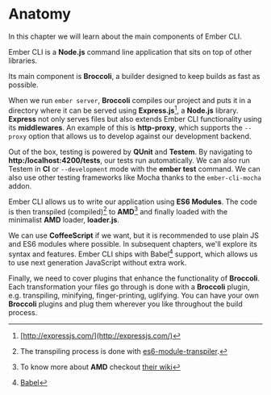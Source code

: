 # Anatomy
In this chapter we will learn about the main components of Ember CLI.

Ember CLI is a **Node.js** command line application that sits on top of
other libraries.

Its main component is **Broccoli**, a builder designed to keep builds as
fast as possible.

When we run `ember server`, **Broccoli** compiles our project and puts it
in a directory where it can be served using **Express.js**[^express], a **Node.js** library. **Express** not only serves
files but also extends Ember CLI functionality using its
**middlewares**. An example of this is **http-proxy**, which supports
the `--proxy` option that allows us to develop against our development
backend.

Out of the box, testing is powered by **QUnit** and **Testem**. By navigating to
**http:/localhost:4200/tests**, our tests run automatically.
We can also run Testem in **CI** or `--development` mode with the **ember
test** command. We can also use other testing frameworks like Mocha thanks to the `ember-cli-mocha` addon.

Ember CLI allows us to write our application using **ES6 Modules**. The
code is then transpiled (compiled)[^transpiled] to **AMD**[^amd] and
finally loaded with the minimalist **AMD** loader, **loader.js**.

We can use **CoffeeScript** if we want, but it is recommended to use
plain JS and ES6 modules where possible. In subsequent chapters, we'll
explore its syntax and features. Ember CLI ships with Babel[^babel] support,
which allows us to use next generation JavaScript without extra work.

Finally, we need to cover plugins that enhance the functionality of **Broccoli**. Each transformation your
files go through is done with a **Broccoli** plugin, e.g.
transpiling, minifying, finger-printing, uglifying. You can have your
own **Broccoli** plugins and plug them wherever you like throughout the build
process.

[^express]: [http://expressjs.com/](http://expressjs.com/)
[^babel]: [Babel](https://babeljs.io/)
[^transpiled]: The transpiling process is done with [es6-module-transpiler](https://github.com/esnext/es6-module-transpiler).
[^amd]: To know more about **AMD** checkout [their wiki](https://github.com/amdjs/amdjs-api/wiki/AMD)
